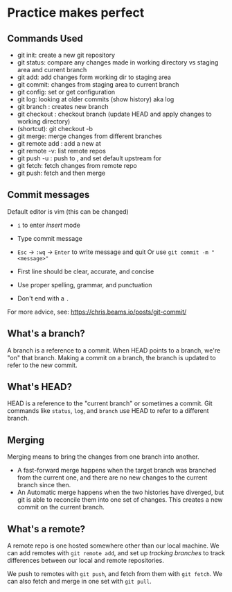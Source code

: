 # Practice makes perfect

## Commands Used

- git init: create a new git repository
- git status: compare any changes made in working directory vs staging area and current branch
- git add: add changes form working dir to staging area
- git commit: changes from staging area to current branch
- git config: set or get configuration
- git log: looking at older commits (show history) aka log
- git branch <branch-name>: creates new branch
- git checkout <branch-name>: checkout branch (update HEAD and apply changes to working directory)
- (shortcut): git checkout -b <branch-name>
- git merge: merge changes from different branches
- git remote add <remote> <url>: add a new <remote> at <url>
- git remote -v: list remote repos
- git push -u <remote> <branch>: push <branch> to <remote>, and set default upstream for <branch>
- git fetch: fetch changes from remote repo
- git push: fetch and then merge

## Commit messages

Default editor is vim (this can be changed)
  - `i` to enter *insert* mode
  - Type commit message
  - `Esc` -> `:wq` -> `Enter` to write message and quit
Or use `git commit -m "<message>"`

- First line should be clear, accurate, and concise
- Use proper spelling, grammar, and punctuation
- Don't end with a `.`

For more advice, see: https://chris.beams.io/posts/git-commit/

## What's a branch?

A branch is a reference to a commit. When HEAD points to a branch, we're "on" that branch. Making a commit on a branch, the branch is updated to refer to the new commit.

## What's HEAD?

HEAD is a reference to the "current branch" or sometimes a commit. Git commands like `status`, `log`, and `branch` use HEAD to refer to a different branch. 

## Merging

Merging means to bring the changes from one branch into another.

- A fast-forward merge happens when the target branch was branched from the current one, and there are no new changes to the current branch since then.
- An Automatic merge happens when the two histories have diverged, but git is able to reconcile them into one set of changes. This creates a new commit on the current branch.

## What's a remote?

A remote repo is one hosted somewhere other than our local machine. We can add remotes with `git remote add`, and set up *tracking branches* to track differences between our local and remote repositories.

We push to remotes with `git push`, and fetch from them with `git fetch`. We can also fetch and merge in one set with `git pull`.